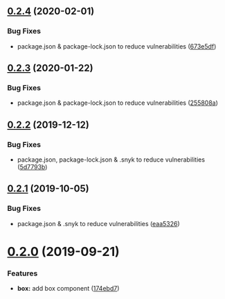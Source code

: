 ## [0.2.4](https://github.com/JamesSingleton/react-building-modules/compare/v0.2.3...v0.2.4) (2020-02-01)


### Bug Fixes

* package.json & package-lock.json to reduce vulnerabilities ([673e5df](https://github.com/JamesSingleton/react-building-modules/commit/673e5dfd68a08d8f7eec95ae2aaed579a19c3c9c))

## [0.2.3](https://github.com/JamesSingleton/react-building-modules/compare/v0.2.2...v0.2.3) (2020-01-22)


### Bug Fixes

* package.json & package-lock.json to reduce vulnerabilities ([255808a](https://github.com/JamesSingleton/react-building-modules/commit/255808a44bba5a9c2b2d0355ad8bcfb918426bf7))

## [0.2.2](https://github.com/JamesSingleton/react-building-modules/compare/v0.2.1...v0.2.2) (2019-12-12)


### Bug Fixes

* package.json, package-lock.json & .snyk to reduce vulnerabilities ([5d7793b](https://github.com/JamesSingleton/react-building-modules/commit/5d7793bdb89e5613776e244ada9a5ad53fcf3e52))

## [0.2.1](https://github.com/JamesSingleton/react-building-modules/compare/v0.2.0...v0.2.1) (2019-10-05)


### Bug Fixes

* package.json & .snyk to reduce vulnerabilities ([eaa5326](https://github.com/JamesSingleton/react-building-modules/commit/eaa5326))

# [0.2.0](https://github.com/JamesSingleton/react-building-modules/compare/v0.1.0...v0.2.0) (2019-09-21)


### Features

* **box:** add box component ([174ebd7](https://github.com/JamesSingleton/react-building-modules/commit/174ebd7))
